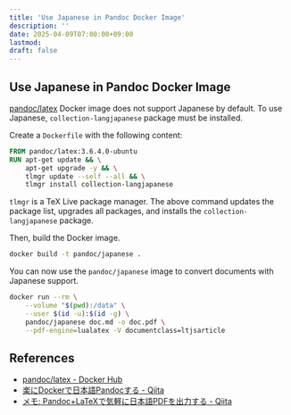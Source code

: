 ```yaml
---
title: 'Use Japanese in Pandoc Docker Image'
description: ''
date: 2025-04-09T07:00:00+09:00
lastmod: 
draft: false
---
```


## Use Japanese in Pandoc Docker Image

[pandoc/latex](https://hub.docker.com/r/pandoc/latex) Docker image does not support Japanese by default. To use Japanese, `collection-langjapanese` package must be installed.

Create a `Dockerfile` with the following content:

```dockerfile
FROM pandoc/latex:3.6.4.0-ubuntu
RUN apt-get update && \
    apt-get upgrade -y && \
    tlmgr update --self --all && \
    tlmgr install collection-langjapanese
```

`tlmgr` is a TeX Live package manager. The above command updates the package list, upgrades all packages, and installs the `collection-langjapanese` package.

Then, build the Docker image.

```bash
docker build -t pandoc/japanese .
```

You can now use the `pandoc/japanese` image to convert documents with Japanese support.

```bash
docker run --rm \
    --volume "$(pwd):/data" \
    --user $(id -u):$(id -g) \
    pandoc/japanese doc.md -o doc.pdf \
    --pdf-engine=lualatex -V documentclass=ltjsarticle
```

## References

- [pandoc/latex - Docker Hub](https://hub.docker.com/r/pandoc/latex)
- [楽にDockerで日本語Pandocする - Qiita](https://qiita.com/kojix2/items/1d2db46858ce202628d2)
- [メモ: Pandoc+LaTeXで気軽に日本語PDFを出力する - Qiita](https://qiita.com/sky_y/items/15bf7737f4b37da50372)
